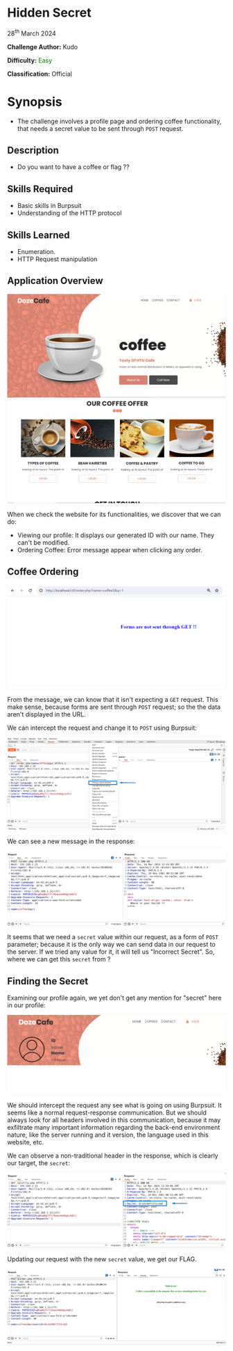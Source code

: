 # Hidden Secret

28<sup>th</sup> March 2024

​**Challenge Author:** Kudo

​**Difficulty:** <font color=green>Easy</font>

​**Classification:** Official

# Synopsis

- The challenge involves a profile page and ordering coffee functionality, that needs a secret value to be sent through `POST` request.

## Description

* Do you want to have a coffee or flag ??

## Skills Required

- Basic skills in Burpsuit
- Understanding of the HTTP protocol

## Skills Learned

- Enumeration.
- HTTP Request manipulation

## Application Overview

![img](./assets/overview1.png)
![img](./assets/overview2.png)

When we check the website for its functionalities, we discover that we can do:
- Viewing our profile: It displays our generated ID with our name. They can't be modified.
- Ordering Coffee: Error message appear when clicking any order.

## Coffee Ordering

![img](./assets/error.png)

From the message, we can know that it isn't expecting a `GET` request. This make sense, because forms are sent through `POST` request; so the the data aren't displayed in the URL.

We can intercept the request and change it to `POST` using Burpsuit:

![img](./assets/get2post.png)

We can see a new message in the response:

![img](./assets/secrt1.png)

It seems that we need a `secret` value within our request, as a form of `POST` parameter; because it is the only way we can send data in our request to the server. If we tried any value for it, it will tell us "Incorrect Secret". So, where we can get this `secret` from ?

## Finding the Secret

Examining our profile again, we yet don't get any mention for "secret" here in our profile:

![img](./assets/profile.png)

We should intercept the request any see what is going on using Burpsuit.
It seems like a normal request-response communication. But we should always look for all headers involved in this communication, because it may exfiltrate many important information regarding the back-end environment nature, like the server running and it version, the language used in this website, etc.

We can observe a non-traditional header in the response, which is clearly our target, the `secret`:

![img](./assets/my_secret.png)

Updating our request with the new `secret` value, we get our FLAG.

![img](./assets/flag.png)
